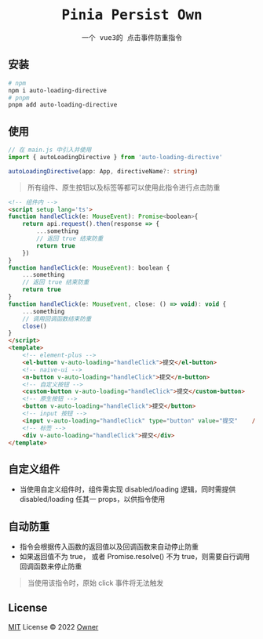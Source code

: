 <!--
 * @Author: lyu
 * @Date: 2022-08-10 16:57:21
-->
<h1 align="center"><samp>Pinia Persist Own</samp></h1>

<p align="center">
  <samp>一个 vue3的 点击事件防重指令</samp>
</p>

## 安装

```bash
# npm
npm i auto-loading-directive
# pnpm
pnpm add auto-loading-directive
```

## 使用

```ts
// 在 main.js 中引入并使用
import { autoLoadingDirective } from 'auto-loading-directive'

autoLoadingDirective(app: App, directiveName?: string)

```
> 所有组件、原生按钮以及标签等都可以使用此指令进行点击防重
```html
<!-- 组件内 -->
<script setup lang='ts'>
function handleClick(e: MouseEvent): Promise<boolean>{
	return api.request().then(response => {
		...something
		// 返回 true 结束防重
		return true
	})
}
function handleClick(e: MouseEvent): boolean {
	...something
	// 返回 true 结束防重
	return true
}
function handleClick(e: MouseEvent, close: () => void): void {
	...something
	// 调用回调函数结束防重
	close()
}
</script>
<template>
	<!-- element-plus -->
	<el-button v-auto-loading="handleClick">提交</el-button>
	<!-- naive-ui -->
	<n-button v-auto-loading="handleClick">提交</n-button>
	<!-- 自定义按钮 -->
	<custom-button v-auto-loading="handleClick">提交</custom-button>
	<!-- 原生按钮 -->
	<button v-auto-loading="handleClick">提交</button>
	<!-- input 按钮 -->
	<input v-auto-loading="handleClick" type="button" value="提交"	/>
	<!-- 标签 -->
	<div v-auto-loading="handleClick">提交</div>
</template>
```
## 自定义组件
- 当使用自定义组件时，组件需实现 disabled/loading 逻辑，同时需提供 disabled/loading 任其一 props，以供指令使用

## 自动防重
- 指令会根据传入函数的返回值以及回调函数来自动停止防重
- 如果返回值不为 true， 或者 Promise.resolve() 不为 true，则需要自行调用回调函数来停止防重


> 当使用该指令时，原始 click 事件将无法触发
## License

[MIT](./LICENSE) License © 2022 [Owner](https://github.com/lx11573)